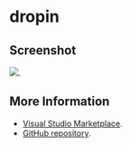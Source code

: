 # dropin



## Screenshot
![](https://raw.githubusercontent.com/gerane/VSCodeThemes/master/gerane.Theme-dropin/screenshot.png).


## More Information
* [Visual Studio Marketplace](https://marketplace.visualstudio.com/items/gerane.Theme-dropin).
* [GitHub repository](https://github.com/gerane/VSCodeThemes).
